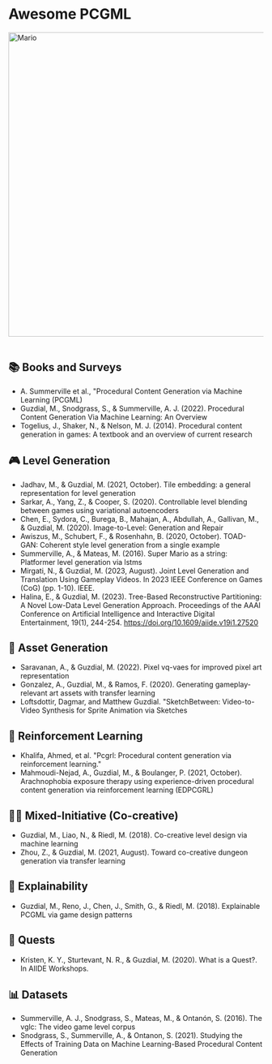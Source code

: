 # Awesome PCGML

<img src="https://user-images.githubusercontent.com/74038190/225813708-98b745f2-7d22-48cf-9150-083f1b00d6c9.gif" width="600" class="center" alt="Mario">
<br><br>


## :books: Books and Surveys 
  - A. Summerville et al., "Procedural Content Generation via Machine Learning (PCGML) 
  - Guzdial, M., Snodgrass, S., & Summerville, A. J. (2022). Procedural Content Generation Via Machine Learning: An Overview
  - Togelius, J., Shaker, N., & Nelson, M. J. (2014). Procedural content generation in games: A textbook and an overview of current research

## :video_game: Level Generation
  - Jadhav, M., & Guzdial, M. (2021, October). Tile embedding: a general representation for level generation
  - Sarkar, A., Yang, Z., & Cooper, S. (2020). Controllable level blending between games using variational autoencoders
  - Chen, E., Sydora, C., Burega, B., Mahajan, A., Abdullah, A., Gallivan, M., & Guzdial, M. (2020). Image-to-Level: Generation and Repair
  - Awiszus, M., Schubert, F., & Rosenhahn, B. (2020, October). TOAD-GAN: Coherent style level generation from a single example
  - Summerville, A., & Mateas, M. (2016). Super Mario as a string: Platformer level generation via lstms
  - Mirgati, N., & Guzdial, M. (2023, August). Joint Level Generation and Translation Using Gameplay Videos. In 2023 IEEE Conference on Games (CoG) (pp. 1-10). IEEE.
  - Halina, E., & Guzdial, M. (2023). Tree-Based Reconstructive Partitioning: A Novel Low-Data Level Generation Approach. Proceedings of the AAAI Conference on Artificial Intelligence and Interactive Digital Entertainment, 19(1), 244-254. https://doi.org/10.1609/aiide.v19i1.27520
    
## :art: Asset Generation 
  - Saravanan, A., & Guzdial, M. (2022). Pixel vq-vaes for improved pixel art representation
  - Gonzalez, A., Guzdial, M., & Ramos, F. (2020). Generating gameplay-relevant art assets with transfer learning
  - Loftsdottir, Dagmar, and Matthew Guzdial. "SketchBetween: Video-to-Video Synthesis for Sprite Animation via Sketches
    
[comment]: <> (## :gear: Mechanic Generation)

## :brain: Reinforcement Learning
  - Khalifa, Ahmed, et al. "Pcgrl: Procedural content generation via reinforcement learning."
  - Mahmoudi-Nejad, A., Guzdial, M., & Boulanger, P. (2021, October). Arachnophobia exposure therapy using experience-driven procedural content generation via reinforcement learning (EDPCGRL)

## :woman_technologist: Mixed-Initiative (Co-creative)
  - Guzdial, M., Liao, N., & Riedl, M. (2018). Co-creative level design via machine learning
  - Zhou, Z., & Guzdial, M. (2021, August). Toward co-creative dungeon generation via transfer learning

## :mag_right: Explainability
  - Guzdial, M., Reno, J., Chen, J., Smith, G., & Riedl, M. (2018). Explainable PCGML via game design patterns

## :scroll: Quests
  - Kristen, K. Y., Sturtevant, N. R., & Guzdial, M. (2020). What is a Quest?. In AIIDE Workshops.

## :bar_chart: Datasets
  - Summerville, A. J., Snodgrass, S., Mateas, M., & Ontanón, S. (2016). The vglc: The video game level corpus
  - Snodgrass, S., Summerville, A., & Ontanon, S. (2021). Studying the Effects of Training Data on Machine Learning-Based Procedural Content Generation
    
    
    
